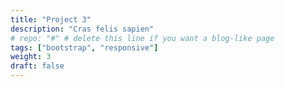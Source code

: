 ```yaml
---
title: "Project 3"
description: "Cras felis sapien"
# repo: "#" # delete this line if you want a blog-like page
tags: ["bootstrap", "responsive"]
weight: 3
draft: false
---
```

